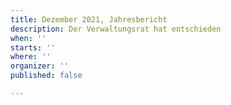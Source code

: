 ```yaml
---
title: Dezember 2021, Jahresbericht
description: Der Verwaltungsrat hat entschieden
when: ''
starts: ''
where: ''
organizer: ''
published: false

---
```

